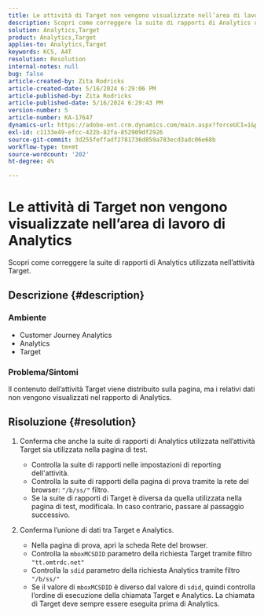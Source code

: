 ```yaml
---
title: Le attività di Target non vengono visualizzate nell’area di lavoro di Analytics
description: Scopri come correggere la suite di rapporti di Analytics utilizzata nell’attività Target.
solution: Analytics,Target
product: Analytics,Target
applies-to: Analytics,Target
keywords: KCS, A4T
resolution: Resolution
internal-notes: null
bug: false
article-created-by: Zita Rodricks
article-created-date: 5/16/2024 6:29:06 PM
article-published-by: Zita Rodricks
article-published-date: 5/16/2024 6:29:43 PM
version-number: 5
article-number: KA-17647
dynamics-url: https://adobe-ent.crm.dynamics.com/main.aspx?forceUCI=1&pagetype=entityrecord&etn=knowledgearticle&id=8fcb372a-b213-ef11-9f89-6045bd0298d4
exl-id: c1133e49-efcc-422b-82fa-852909df2926
source-git-commit: 3d255feffadf2781736d859a783ecd3adc06e68b
workflow-type: tm+mt
source-wordcount: '202'
ht-degree: 4%

---
```


# Le attività di Target non vengono visualizzate nell’area di lavoro di Analytics


Scopri come correggere la suite di rapporti di Analytics utilizzata nell’attività Target.

## Descrizione {#description}


### <b>Ambiente</b>

- Customer Journey Analytics
- Analytics
- Target




### <b>Problema/Sintomi</b>

Il contenuto dell’attività Target viene distribuito sulla pagina, ma i relativi dati non vengono visualizzati nel rapporto di Analytics.


## Risoluzione {#resolution}


1. Conferma che anche la suite di rapporti di Analytics utilizzata nell’attività Target sia utilizzata nella pagina di test.

   - Controlla la suite di rapporti nelle impostazioni di reporting dell&#39;attività.
   - Controlla la suite di rapporti della pagina di prova tramite la rete del browser: `"/b/ss/"` filtro.
   - Se la suite di rapporti di Target è diversa da quella utilizzata nella pagina di test, modificala. In caso contrario, passare al passaggio successivo.
2. Conferma l’unione di dati tra Target e Analytics.

   - Nella pagina di prova, apri la scheda Rete del browser.
   - Controlla la `mboxMCSDID` parametro della richiesta Target tramite filtro `"tt.omtrdc.net"`
   - Controlla la `sdid` parametro della richiesta Analytics tramite filtro `"/b/ss/"`
   - Se il valore di `mboxMCSDID` è diverso dal valore di `sdid`, quindi controlla l’ordine di esecuzione della chiamata Target e Analytics. La chiamata di Target deve sempre essere eseguita prima di Analytics.
